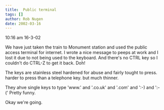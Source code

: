 ```yaml
---
title:  Public terminal
tags: []
author: Rob Nugen
date: 2002-03-16
---
```


<p class=date>10:16 am 16-3-02</p>

<p>We have just taken the train to Monument station and used the public access terminal for internet.  I wrote a nice message to peeps at work and I lost it due to not being used to the keyboard.  And there's no CTRL key so I couldn't do CTRL-Z to get it back.  Doh!</p>

<p>The keys are stainless steel hardened for abuse and fairly tought to press.  harder to press than a telephone key.  but much thinner.</p>

<p>They ahve single keys to type 'www.' and '.co.uk' and '.com' and ':-) and ':-('   Pretty funny.</p>

<p>Okay we're going.</p>
